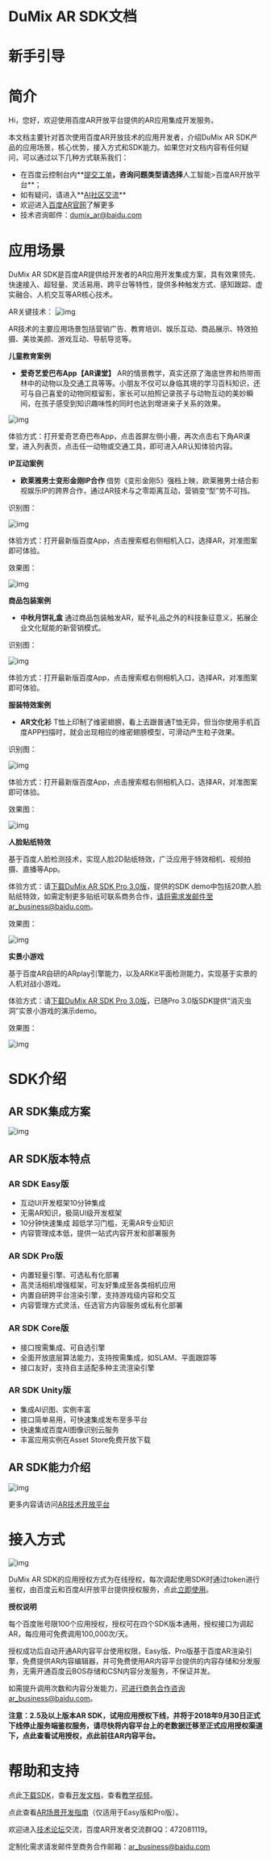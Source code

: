 # DuMix AR SDK文档 

# 新手引导

# 简介

Hi，您好，欢迎使用百度AR开放平台提供的AR应用集成开发服务。

本文档主要针对首次使用百度AR开放技术的应用开发者，介绍DuMix AR SDK产品的应用场景，核心优势，接入方式和SDK能力。如果您对文档内容有任何疑问，可以通过以下几种方式联系我们：

- 在百度云控制台内**[提交工单](http://ticket.bce.baidu.com/#/ticket/create)**，咨询问题类型请选择**人工智能>百度AR开放平台**；
- 如有疑问，请进入**[AI社区交流](http://ai.baidu.com/forum/topic/list/175)**
- 欢迎进入[百度AR官网](http://ar.baidu.com/home)了解更多
- 技术咨询邮件：dumix_ar@baidu.com

# 应用场景

DuMix AR SDK是百度AR提供给开发者的AR应用开发集成方案，具有效果领先、快速接入、超轻量、灵活易用、跨平台等特性，提供多种触发方式、感知跟踪、虚实融合、人机交互等AR核心技术。

AR关键技术： ![img](http://agroup-bos.su.bcebos.com/f94274cd0fb69b3cf63d57ade42db3a11c761c3c)

AR技术的主要应用场景包括营销广告、教育培训、娱乐互动、商品展示、特效拍摄、美妆美颜、游戏互动、导航导览等。

**儿童教育案例**

- **爱奇艺爱巴布App【AR课堂】** AR的情景教学，真实还原了海底世界和热带雨林中的动物以及交通工具等等。小朋友不仅可以身临其境的学习百科知识，还可与自己喜爱的动物同框留影，家长可以拍照记录孩子与动物互动的美妙瞬间，在孩子感受到知识趣味性的同时也达到增进亲子关系的效果。

![img](http://agroup-bos.su.bcebos.com/5244ad6f3f448a8c990598da8f27251f278ce5f0)

体验方式：打开爱奇艺奇巴布App，点击首屏左侧小鹿，再次点击右下角AR课堂，进入列表页，点击任一动物或交通工具，即可进入AR认知体验内容。

**IP互动案例**

- **欧莱雅男士变形金刚IP合作** 借势《变形金刚5》强档上映，欧莱雅男士结合影视娱乐IP的跨界合作，通过AR技术与之零距离互动，营销变“型”势不可挡。

识别图：

![img](http://agroup-bos.su.bcebos.com/adf03d26a01edd9ec804e8da3c8a4fee46c13fde)

体验方式：打开最新版百度App，点击搜索框右侧相机入口，选择AR，对准图案即可体验。

效果图：

![img](http://agroup-bos.su.bcebos.com/bf43e90c983be742ac0c25fcc83526f7ad0d0f6e)

**商品包装案例**

- **中秋月饼礼盒** 通过商品包装触发AR，赋予礼品之外的科技象征意义，拓展企业文化赋能的新营销模式。

识别图：

![img](http://agroup-bos.su.bcebos.com/694b10658eccb7e75563b30080879da26d296a79)

体验方式：打开最新版百度App，点击搜索框右侧相机入口，选择AR，对准图案即可体验。

**服装特效案例**

- **AR文化衫** T恤上印制了维密翅膀，看上去跟普通T恤无异，但当你使用手机百度APP扫描时，就会出现相应的维密翅膀模型，可滑动产生粒子效果。

识别图：

![img](http://agroup-bos.su.bcebos.com/539c33aa8c2719320fc69662c39e6e117e0161a7)

体验方式：打开最新版百度App，点击搜索框右侧相机入口，选择AR，对准图案即可体验。

效果图：

![img](http://agroup-bos.su.bcebos.com/8a98e96d142aeea08544c52a70519aed0fa95ab5)

**人脸贴纸特效**

基于百度人脸检测技术，实现人脸2D贴纸特效，广泛应用于特效相机、视频拍摄、直播等App。

体验方式：请[下载DuMix AR SDK Pro 3.0版](http://ai.baidu.com/sdk#ar)，提供的SDK demo中包括20款人脸贴纸特效，如需定制更多贴纸可联系商务合作，请将需求发邮件至ar_business@baidu.com。

效果图：

![img](http://agroup-bos.cdn.bcebos.com/59776d7a866efabdf551e7866c68c40628bd750a)

**实景小游戏**

基于百度AR自研的ARplay引擎能力，以及ARKit平面检测能力，实现基于实景的人机对战小游戏。

体验方式：请[下载DuMix AR SDK Pro 3.0版](http://ai.baidu.com/sdk#ar)，已随Pro 3.0版SDK提供“消灭虫洞”实景小游戏的演示demo。

效果图：

![img](http://agroup-bos.cdn.bcebos.com/ec410485b5a48bc92997b538706dbb19fdb204e3)

# SDK介绍

## AR SDK集成方案

![img](http://agroup-bos.cdn.bcebos.com/68b7dc0b28dcd1a652f591455afed97dfb6d2030)

## AR SDK版本特点

### AR SDK Easy版

- 互动UI开发框架10分钟集成
- 无需AR知识，极简UI级开发框架
- 10分钟快速集成 超低学习门槛，无需AR专业知识
- 内容管理成本低，提供一站式内容开发和部署服务

### AR SDK Pro版

- 内置轻量引擎、可选私有化部署
- 高灵活相机增强框架，可友好集成至各类相机应用
- 内置自研跨平台渲染引擎，支持游戏级内容和交互
- 内容管理方式灵活，任选官方内容服务或私有化部署

### AR SDK Core版

- 接口按需集成、可自选引擎
- 全面开放底层算法能力，支持按需集成，如SLAM、平面跟踪等
- 接口友好，支持自主适配多种主流渲染引擎

### AR SDK Unity版

- 集成AI识图、实例丰富
- 接口简单易用，可快速集成发布至多平台
- 快速集成百度AI图像识别云服务
- 丰富应用实例在Asset Store免费开放下载

## AR SDK能力介绍

![img](http://agroup-bos.cdn.bcebos.com/1eba2bd7329541655bc41e7168e1ee97b4609bf6)

更多内容请访问[AR技术开放平台](https://ar.baidu.com/developer)

# 接入方式

![img](http://agroup-bos.su.bcebos.com/b35fced8c71045c8320cd8048f06edcc3d5433fc)

DuMix AR SDK的应用授权方式为在线授权，每次调起使用SDK时通过token进行鉴权，由百度云和百度AI开放平台提供授权服务，点此[立即使用](https://ar.baidu.com/console#)。

**授权说明**

每个百度账号限100个应用授权，授权可在四个SDK版本通用，授权接口为调起AR，每应用可免费调用100,000次/天。

授权成功后自动开通AR内容平台使用权限，Easy版、Pro版基于百度AR渲染引擎，免费提供AR内容编辑器，并可免费使用AR内容平台提供的内容存储和分发服务，无需开通百度云BOS存储和CSN内容分发服务，不保证并发。

如需提升调用次数和内容分发能力，可进行商务合作咨询ar_business@baidu.com。

**注意：2.5及以上版本AR SDK，试用应用授权下线，并将于2018年9月30日正式下线停止服务端鉴权服务，请尽快将内容平台上的老数据迁移至正式应用授权渠道下，点此查看试用授权，点此前往AR内容平台。**

# 帮助和支持

点此[下载SDK](http://ai.baidu.com/sdk#ar)，查看[开发文档](http://ai.baidu.com/docs#/DuMixAR-Android-SDK/top)，查看[教学视频](http://ai.baidu.com/support/video)。

点此查看[AR场景开发指南](http://ai.baidu.com/docs#/DuMixAR-MakeContent-GettingStarted/top)（仅适用于Easy版和Pro版）。

欢迎进入[技术论坛](http://ai.baidu.com/forum/topic/list/175)交流，百度AR开发者交流群QQ：472081119。

定制化需求请发邮件至商务合作邮箱：ar_business@baidu.com







